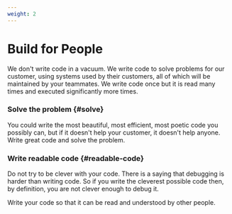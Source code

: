 ```yaml
---
weight: 2
---
```


# Build for People

We don't write code in a vacuum. We write code to solve problems for our customer, using systems used by their customers, all of which will be maintained by your teammates. We write code once but it is read many times and executed significantly more times.

### Solve the problem {#solve}

You could write the most beautiful, most efficient, most poetic code you possibly can, but if it doesn't help your customer, it doesn't help anyone. Write great code and solve the problem.

### Write readable code {#readable-code}

Do not try to be clever with your code. There is a saying that debugging is harder than writing code. So if you write the cleverest possible code then, by definition, you are not clever enough to debug it.

Write your code so that it can be read and understood by other people.

